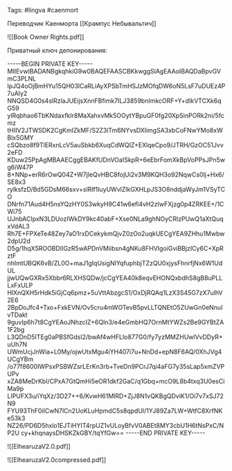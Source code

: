 Tags: #lingva #caenmort 

Переводчик Каенморта [[Крампус Небывальтич]]

![[Book Owner Rights.pdf]]

Приватный ключ депонирования:

-----BEGIN PRIVATE KEY-----
MIIEvwIBADANBgkqhkiG9w0BAQEFAASCBKkwggSlAgEAAoIBAQDaBpvGVmC3PLNL
lpJQ4oOjBmHYu15QH03lCaRLiAyXPSbTmHSJzMOfqDW6oN5LsF7uDUEz4P7uAIy2
NNQSD4G0s4slRzlaJUEijsXnnFBfimk7ILJ3859bnImkcORF+Y+dIkVTCXk6qG59
ylRqbhao6TbKNdaxfkIr8MaXahxvMk5OOytYBpuGF0fg20XpSinPORk2ni/5fcmz
tHIIV2JTWSDK2CgKmIZkMF/S2Z3lTm6NYvsDXlimgSA3xbCoFNwYMo8xWBlx5GMY
cSQbzo8f9TlERxnLcV5auSbkb6XuqCdWQIZ+EXlqeCpo9/JTRH/GzOC51Jvv2eFD
KDuw25PpAgMBAAECggEBAKfUDnVOaISkpR+6eEbrFomXkBpVoPPsJPn5wg6iW47P
8+NNp+erR6rOwQ04Z+W7jleQvHBC8fojUi2v3M9KQH3o92NqwCs0Ij+Hx6/SE8x3
rylksfzD/Bd5GDsM66sxv+slRlf1IuyUWvlZlkGXHLpJS3O8nddjaWyJm1VSyTCO
DNrfn71Aud4H5nsYQzHY0S3wkyH9C41w6efl4vH2zIwFXjzg0p4ZRKEE+/1CWi75
UJnbACIpxN3LDUozIWkDY9kc40abF+Xse0NLa9ghNOyCRlzPUwQ1aXtQuqxVdAL3
Rh7E+FPXeTe48Zey7aO1rxDCekykmQjvZ0zOo2uqkUECgYEA9ZHhu1Mwbw2dpU2d
D5g/1hqX5ROOBDIIGzR5wAPDnVMiibsn4gNKu8FHVIgoiGviBBjzICy6C+XpRztF
nhImtUBQK6vB/ZL0O+maJ1gIqUsigNlYqfuphbjTZzQU0xjysFhnrfjNx6W1UdUL
jjwUQwGXRx5Xbbr6RLXHSQDw/jcCgYEA40k8eqvEHONQxbdhS8gB8uPLLLxFxULP
HlXnQXH5rHdk5iGjCq6pmz+5uVttAbzgcS1/OxDjRQAq1LzX3S45G7zX7ulhV2E6
2BpDoJfc4+Txo+FxkEVN/Ov5cru4mWOTevB5pvLLTQNEtO5ZUwGn0eNnuIvTDakt
9guvIp6h7t8CgYEAoJNhzcIZ+6Qln3/e4eGmbHQ7OrnMtYWZs2Be9GYBtZA1F2bg
L3QDnD5ITEg0aPBSfGdsI2/bwAf4wHFLlo877G0/fy7yzMMZHUwlVvDDyR+uUh7N
UWmUcjJnWia+L0My/ojwUtxMgu4iYH407i7u+NnDd+epN8F6AQ/0XhJVg4UCgYBm
/o77f8600IWPsxPSBWZsrLErKn3rb+TveDn9PCrJ7qi4aFG7y35sLap5xmZVPUPv
xZA8MeDrKbI/CPxA7GtQmHi5eOR1dkf2GaC/q1Gbq+mcO9L8b4txq3U0esCiMa9p
LIPUFX3u/iYqXz/3D27++6/KvwH61MlRD+ZjJ8N1vQKBgQDviK1/Oi7v7xSJ72N9
FYU93ThF0iICwN7lCn2UoKLuHpmdC5s8qpdUl/1YJ89Za7LW+WtfC8XrfNKe53k3
NZ26/PD6D5hxlo1EJTiHYIT4rpUZ1vULoyBfvV0ABEt8MY3cbU1H6tNsPxC/NP2U
cy+khqnaysDHSKZkGBY/tqYfGw==
-----END PRIVATE KEY-----

![[ElhearuzaV2.0.pdf]]

![[ElhearuzaV2.0compressed.pdf]]
